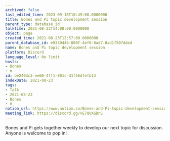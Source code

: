 ```yaml
---
archived: false
last_edited_time: 2023-09-18T10:49:00.0000000
title: Bones and Pi topic development session
parent_type: database_id
talktime: 2021-08-23T14:00:00.0000000
object: page
created_time: 2021-08-23T12:57:00.0000000
parent_database_id: e9339446-880f-4ef0-8ad7-8ad1f507dded
name: Bones and Pi topic development session
platform: Discord
language_level: No limit
hosts:
- Bones
- π
id: be2403c3-ee60-4ff1-801c-d1f56dfefb13
indexDate: 2021-08-23
tags:
- Talk
- 2021-08-23
- Bones
- π
notion_url: https://www.notion.so/Bones-and-Pi-topic-development-session-be2403c3ee604ff1801cd1f56dfefb13
meeting_link: https://discord.gg/vE7QUXGDnS
---
```


Bones and Pi gets together weekly to develop our next topic for discussion.
Anyone is welcome to pop in!










